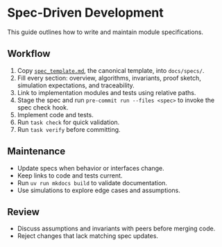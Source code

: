 # Spec-Driven Development

This guide outlines how to write and maintain module specifications.

## Workflow

1. Copy [`spec_template.md`](spec_template.md), the canonical template, into
   `docs/specs/`.
2. Fill every section: overview, algorithms, invariants, proof sketch,
   simulation expectations, and traceability.
3. Link to implementation modules and tests using relative paths.
4. Stage the spec and run `pre-commit run --files <spec>` to invoke the
   spec check hook.
5. Implement code and tests.
6. Run `task check` for quick validation.
7. Run `task verify` before committing.

## Maintenance

- Update specs when behavior or interfaces change.
- Keep links to code and tests current.
- Run `uv run mkdocs build` to validate documentation.
- Use simulations to explore edge cases and assumptions.

## Review

- Discuss assumptions and invariants with peers before merging code.
- Reject changes that lack matching spec updates.
